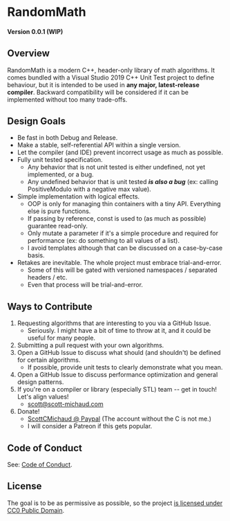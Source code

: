 # RandomMath

#### Version 0.0.1 (WIP)

## Overview
RandomMath is a modern C++, header-only library of math algorithms. It comes bundled with a Visual Studio 2019 C++ Unit Test project to define behaviour, but it is intended to be used in **any major, latest-release compiler**. Backward compatibility will be considered if it can be implemented without too many trade-offs.

## Design Goals
- Be fast in both Debug and Release.
- Make a stable, self-referential API within a single version.
- Let the compiler (and IDE) prevent incorrect usage as much as possible.
- Fully unit tested specification.
   - Any behavior that is not unit tested is either undefined, not yet implemented, or a bug.
   - Any undefined behavior that is unit tested _**is also a bug**_ (ex: calling PositiveModulo with a negative max value).
- Simple implementation with logical effects.
   - OOP is only for managing thin containers with a tiny API. Everything else is pure functions.
   - If passing by reference, const is used to (as much as possible) guarantee read-only.
   - Only mutate a parameter if it's a simple procedure and required for performance (ex: do something to all values of a list).
   - I avoid templates although that can be discussed on a case-by-case basis.
- Retakes are inevitable. The whole project must embrace trial-and-error.
   - Some of this will be gated with versioned namespaces / separated headers / etc.
   - Even that process will be trial-and-error.

## Ways to Contribute
1. Requesting algorithms that are interesting to you via a GitHub Issue.
   - Seriously. I might have a bit of time to throw at it, and it could be useful for many people.
2. Submitting a pull request with your own algorithms.
3. Open a GitHub Issue to discuss what should (and shouldn't) be defined for certain algorithms.
   - If possible, provide unit tests to clearly demonstrate what you mean.
4. Open a GitHub Issue to discuss performance optimization and general design patterns.
5. If you're on a compiler or library (especially STL) team -- get in touch! Let's align values!
   - scott@scott-michaud.com
6. Donate!
   - [ScottCMichaud @ Paypal](https://www.paypal.me/scottcmichaud) (The account without the C is not me.)
   - I will consider a Patreon if this gets popular.

## Code of Conduct
See: [Code of Conduct](https://github.com/ScottMichaud/RandomMath/blob/release/CODE_OF_CONDUCT.md).

## License
The goal is to be as permissive as possible, so the project [is licensed under CC0 Public Domain](https://github.com/ScottMichaud/RandomMath/blob/release/LICENSE).

